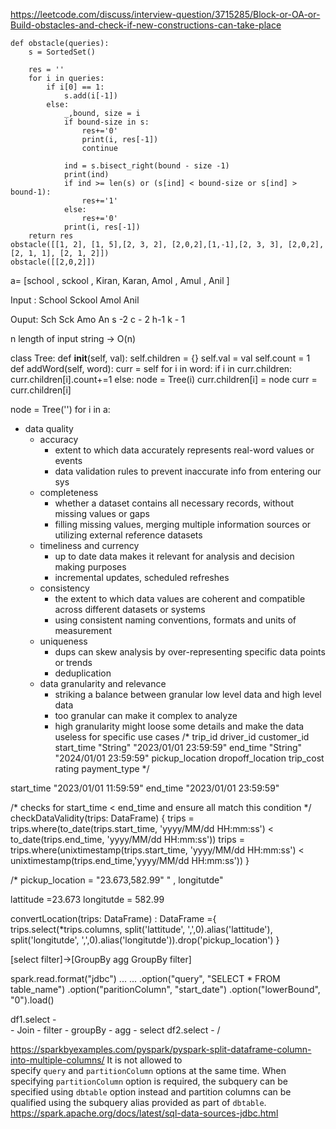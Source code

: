https://leetcode.com/discuss/interview-question/3715285/Block-or-OA-or-Build-obstacles-and-check-if-new-constructions-can-take-place
```
def obstacle(queries):
    s = SortedSet()
    
    res = ''
    for i in queries:
        if i[0] == 1:
            s.add(i[-1])
        else:
            _,bound, size = i
            if bound-size in s:
                res+='0'
                print(i, res[-1])
                continue
            
            ind = s.bisect_right(bound - size -1)
            print(ind)
            if ind >= len(s) or (s[ind] < bound-size or s[ind] > bound-1):
                res+='1'
            else:
                res+='0'
            print(i, res[-1])
    return res
obstacle([[1, 2], [1, 5],[2, 3, 2], [2,0,2],[1,-1],[2, 3, 3], [2,0,2], [2, 1, 1], [2, 1, 2]])
obstacle([[2,0,2]])
```



a= [school , sckool , Kiran, Karan, Amol , Amul , Anil ]
 
Input :
School
Sckool
Amol
Anil
 
Ouput:
Sch
Sck
Amo
An
            s -2 
           c - 2
         h-1   k - 1



n length of input string -> O(n)

class Tree:
	def __init__(self, val):
		self.children = {}
		self.val = val
		self.count = 1
	def addWord(self, word):
		curr = self
		for i in word:
			if i in curr.children:
				curr.children[i].count+=1
			else:
				node = Tree(i)
				curr.children[i] = node
			curr = curr.children[i]
		

node = Tree('')
for i in a:


- data quality
	- accuracy
		- extent to which data accurately represents real-word values or events
		- data validation rules to prevent inaccurate info from entering our sys
	- completeness
		- whether a dataset contains all necessary records, without missing values or gaps
		- filling missing values, merging multiple information sources or utilizing external reference datasets
	- timeliness and currency
		- up to date data makes it relevant for analysis and decision making purposes
		- incremental updates, scheduled refreshes
	- consistency
		- the extent to which data values are coherent and compatible across different datasets or systems
		- using consistent naming conventions, formats and units of measurement
	- uniqueness
		- dups can skew analysis by over-representing specific data points or trends
		- deduplication
	- data granularity and relevance
		- striking a balance between granular low level data and high level data
		- too granular can make it complex to analyze
		- high granularity might loose some details and make the data useless for specific use cases
/*
trip_id
driver_id
customer_id
start_time "String" "2023/01/01 23:59:59"
end_time "String" "2024/01/01 23:59:59"
pickup_location
dropoff_location
trip_cost
rating
payment_type */

start_time "2023/01/01 11:59:59"
end_time "2023/01/01 23:59:59"


/* checks for start_time < end_time and ensure all match this condition */
checkDataValidity(trips: DataFrame) {
    trips = trips.where(to_date(trips.start_time, 'yyyy/MM/dd HH:mm:ss') < to_date(trips.end_time, 'yyyy/MM/dd HH:mm:ss'))
    trips = trips.where(unixtimestamp(trips.start_time, 'yyyy/MM/dd HH:mm:ss') < unixtimestamp(trips.end_time,'yyyy/MM/dd HH:mm:ss'))
}

/* pickup_location = "23.673,582.99" " , longitutde"

lattitude =23.673
longitutde  = 582.99

convertLocation(trips: DataFrame) : DataFrame ={
    trips.select(*trips.columns, split('lattitude', ',',0).alias('lattitude'), split('longitutde', ',',0).alias('longitutde')).drop('pickup_location')
}


[select filter]->[GroupBy agg GroupBy filter] 


 
spark.read.format("jdbc")
...
...
.option("query", "SELECT * FROM table_name")
.option("paritionColumn", "start_date")
.option("lowerBound", "0").load()

df1.select - \
                -  Join - filter - groupBy - agg - select
df2.select - /

https://sparkbyexamples.com/pyspark/pyspark-split-dataframe-column-into-multiple-columns/
It is not allowed to specify `query` and `partitionColumn` options at the same time. When specifying `partitionColumn` option is required, the subquery can be specified using `dbtable` option instead and partition columns can be qualified using the subquery alias provided as part of `dbtable`.
https://spark.apache.org/docs/latest/sql-data-sources-jdbc.html